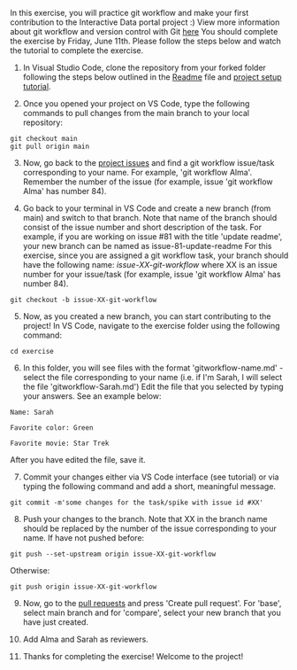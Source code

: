 In this exercise, you will practice git workflow and make your first contribution to the Interactive Data portal project :)
View more information about git workflow and version control with Git [here](https://knowledge.kitchen/Version_control_with_Git_and_GitHub)
You should complete the exercise by Friday, June 11th. Please follow the steps below and watch the tutorial to complete the exercise.

1. In Visual Studio Code, clone the repository from your forked folder following the steps below outlined in the [Readme](https://github.com/HRL-at-NYUSH/Interactive-Portal#readme) file and [project setup tutorial](link).

2. Once you opened your project on VS Code, type the following commands to pull changes from the main branch to your local repository: 
```
git checkout main
git pull origin main
```
3. Now, go back to the [project issues](https://github.com/HRL-at-NYUSH/Interactive-Portal/issues) and find a git workflow issue/task corresponding to your name. For example, 'git workflow Alma'.
Remember the number of the issue (for example, issue 'git workflow Alma' has number 84).

4. Go back to your terminal in VS Code and create a new branch (from main) and switch to that branch. 
Note that name of the branch should consist of the issue number and short description of the task. For example, if you are working on issue #81 with the title 'update readme', your new branch can be named as issue-81-update-readme
For this exercise, since you are assigned a git workflow task, your branch should have the following name: *issue-XX-git-workflow* where XX is an issue number for your issue/task (for example, issue 'git workflow Alma' has number 84).

```
git checkout -b issue-XX-git-workflow
```

5. Now, as you created a new branch, you can start contributing to the project! In VS Code, navigate to the exercise folder using the following command:

```
cd exercise
```
6. In this folder, you will see files with the format 'gitworkflow-name.md' - select the file corresponding to your name (i.e. if I'm Sarah, I will select the file 'gitworkflow-Sarah.md')
Edit the file that you selected by typing your answers. See an example below:
```
Name: Sarah

Favorite color: Green

Favorite movie: Star Trek
```
After you have edited the file, save it.

7. Commit your changes either via VS Code interface (see tutorial) or via typing the following command and add a short, meaningful message. 

```
git commit -m'some changes for the task/spike with issue id #XX'
```

8. Push your changes to the branch. Note that XX in the branch name should be replaced by the number of the issue corresponding to your name. If have not pushed before: 
```
git push --set-upstream origin issue-XX-git-workflow
```
Otherwise: <br>
```
git push origin issue-XX-git-workflow
```

9. Now, go to the [pull requests](https://github.com/HRL-at-NYUSH/Interactive-Portal/pulls) and press 'Create pull request'. For 'base', select main branch and for 'compare', select your new branch that you have just created.

10. Add Alma and Sarah as reviewers.

11. Thanks for completing the exercise! Welcome to the project!
